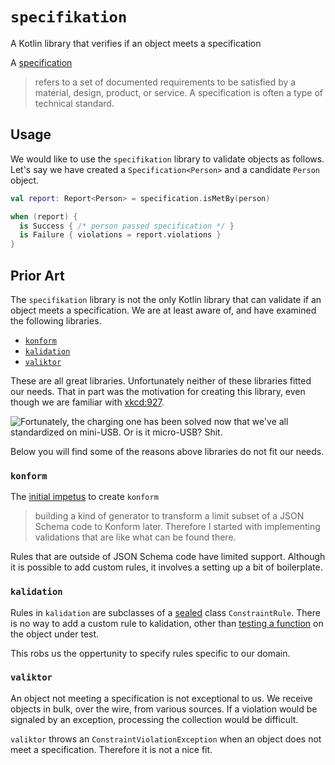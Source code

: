# `specifikation`
A Kotlin library that verifies if an object meets a specification

A [specification][wikipedia:specification]

> refers to a set of documented requirements to be satisfied by a material, design, product, or service. A specification is often a type of technical standard. 

## Usage
We would like to use the `specifikation` library to validate objects as follows. Let's say we have created a `Specification<Person>` and a candidate `Person` object.

```kotlin
val report: Report<Person> = specification.isMetBy(person)

when (report) {
  is Success { /* person passed specification */ }
  is Failure { violations = report.violations }
}
```

## Prior Art
The `specifikation` library is not the only Kotlin library that can validate if an object meets a specification. We are at least aware of, and have examined the following libraries.

* [`konform`][library:konform]
* [`kalidation`][library:kalidation]
* [`valiktor`][library:valiktor]

These are all great libraries. Unfortunately neither of these libraries fitted our needs. That in part was the motivation for creating this library, even though we are familiar with [xkcd:927][].

![Fortunately, the charging one has been solved now that we've all standardized on mini-USB. Or is it micro-USB? Shit.](https://imgs.xkcd.com/comics/standards.png)

Below you will find some of the reasons above libraries do not fit our needs.

### `konform`
The [initial impetus][konform:impetus] to create `konform`

> building a kind of generator to transform a limit subset of a JSON Schema code to Konform later. Therefore I started with implementing validations that are like what can be found there.

Rules that are outside of JSON Schema code have limited support. Although it is possible to add custom rules, it involves a setting up a bit of boilerplate.


### `kalidation`
Rules in `kalidation` are subclasses of a [sealed][kotlin:sealed-class] class `ConstraintRule`. There is no way to add a custom rule to kalidation, other than [testing a function][kalidation:issue:4] on the object under test.

This robs us the oppertunity to specify rules specific to our domain.

### `valiktor`
An object not meeting a specification is not exceptional to us. We receive objects in bulk, over the wire, from various sources. If a violation would be signaled by an exception, processing the collection would be difficult.

`valiktor` throws an `ConstraintViolationException` when an object does not meet a specification. Therefore it is not a nice fit.


[wikipedia:specification]: https://en.wikipedia.org/wiki/Specification_(technical_standard)
[library:konform]: https://www.konform.io/
[library:kalidation]: https://github.com/rcapraro/kalidation
[library:valiktor]: https://github.com/valiktor/valiktor
[xkcd:927]: https://xkcd.com/927/
[konform:impetus]: https://github.com/konform-kt/konform/issues/4
[kalidation:issue:4]: https://github.com/rcapraro/kalidation/issues/4
[kotlin:sealed-class]: https://kotlinlang.org/docs/reference/sealed-classes.html
